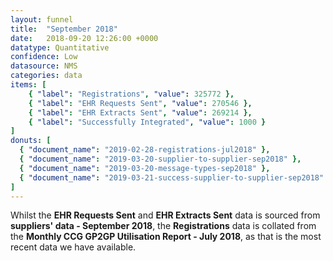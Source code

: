 ```yaml
---
layout: funnel
title:  "September 2018"
date:   2018-09-20 12:26:00 +0000
datatype: Quantitative
confidence: Low
datasource: NMS
categories: data
items: [
    { "label": "Registrations", "value": 325772 },
    { "label": "EHR Requests Sent", "value": 270546 },
    { "label": "EHR Extracts Sent", "value": 269214 },
    { "label": "Successfully Integrated", "value": 1000 }
]
donuts: [
  { "document_name": "2019-02-28-registrations-jul2018" },
  { "document_name": "2019-03-20-supplier-to-supplier-sep2018" },
  { "document_name": "2019-03-20-message-types-sep2018" },
  { "document_name": "2019-03-21-success-supplier-to-supplier-sep2018" }
] 
---
```

Whilst the **EHR Requests Sent** and **EHR Extracts Sent** data is sourced from **suppliers' data - September 2018**, the **Registrations** data is collated from the **Monthly CCG GP2GP Utilisation Report - July 2018**, as that is the most recent data we have available.
